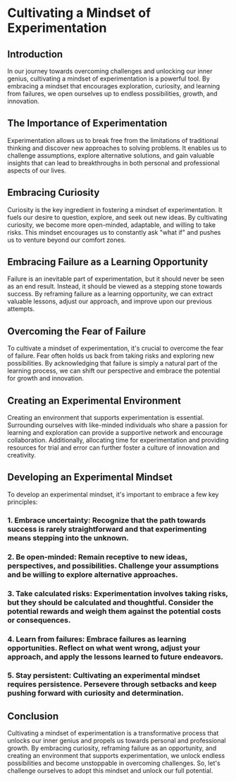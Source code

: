 Cultivating a Mindset of Experimentation
=================================================

Introduction
------------

In our journey towards overcoming challenges and unlocking our inner genius, cultivating a mindset of experimentation is a powerful tool. By embracing a mindset that encourages exploration, curiosity, and learning from failures, we open ourselves up to endless possibilities, growth, and innovation.

The Importance of Experimentation
---------------------------------

Experimentation allows us to break free from the limitations of traditional thinking and discover new approaches to solving problems. It enables us to challenge assumptions, explore alternative solutions, and gain valuable insights that can lead to breakthroughs in both personal and professional aspects of our lives.

Embracing Curiosity
-------------------

Curiosity is the key ingredient in fostering a mindset of experimentation. It fuels our desire to question, explore, and seek out new ideas. By cultivating curiosity, we become more open-minded, adaptable, and willing to take risks. This mindset encourages us to constantly ask "what if" and pushes us to venture beyond our comfort zones.

Embracing Failure as a Learning Opportunity
-------------------------------------------

Failure is an inevitable part of experimentation, but it should never be seen as an end result. Instead, it should be viewed as a stepping stone towards success. By reframing failure as a learning opportunity, we can extract valuable lessons, adjust our approach, and improve upon our previous attempts.

Overcoming the Fear of Failure
------------------------------

To cultivate a mindset of experimentation, it's crucial to overcome the fear of failure. Fear often holds us back from taking risks and exploring new possibilities. By acknowledging that failure is simply a natural part of the learning process, we can shift our perspective and embrace the potential for growth and innovation.

Creating an Experimental Environment
------------------------------------

Creating an environment that supports experimentation is essential. Surrounding ourselves with like-minded individuals who share a passion for learning and exploration can provide a supportive network and encourage collaboration. Additionally, allocating time for experimentation and providing resources for trial and error can further foster a culture of innovation and creativity.

Developing an Experimental Mindset
----------------------------------

To develop an experimental mindset, it's important to embrace a few key principles:

### 1. Embrace uncertainty: Recognize that the path towards success is rarely straightforward and that experimenting means stepping into the unknown.

### 2. Be open-minded: Remain receptive to new ideas, perspectives, and possibilities. Challenge your assumptions and be willing to explore alternative approaches.

### 3. Take calculated risks: Experimentation involves taking risks, but they should be calculated and thoughtful. Consider the potential rewards and weigh them against the potential costs or consequences.

### 4. Learn from failures: Embrace failures as learning opportunities. Reflect on what went wrong, adjust your approach, and apply the lessons learned to future endeavors.

### 5. Stay persistent: Cultivating an experimental mindset requires persistence. Persevere through setbacks and keep pushing forward with curiosity and determination.

Conclusion
----------

Cultivating a mindset of experimentation is a transformative process that unlocks our inner genius and propels us towards personal and professional growth. By embracing curiosity, reframing failure as an opportunity, and creating an environment that supports experimentation, we unlock endless possibilities and become unstoppable in overcoming challenges. So, let's challenge ourselves to adopt this mindset and unlock our full potential.
